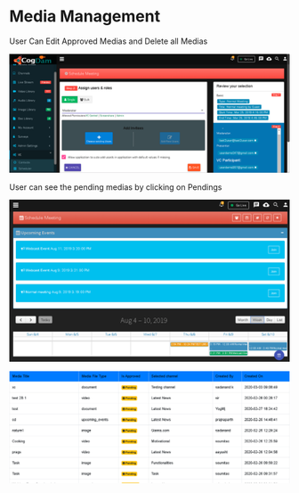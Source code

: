 # Media Management

User Can Edit Approved Medias and Delete all Medias

![](../.gitbook/assets/image%20%28198%29.png)

User can see the pending medias by clicking on Pendings

![](../.gitbook/assets/image%20%2864%29.png)

![](../.gitbook/assets/image%20%28206%29.png)



